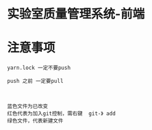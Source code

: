 # 实验室质量管理系统-前端

# 注意事项

```
yarn.lock 一定不要push

push 之前 一定要pull



蓝色文件为已改变
红色代表为加入git控制，需右键  git-》 add
绿色文件，代表新建文件
```
